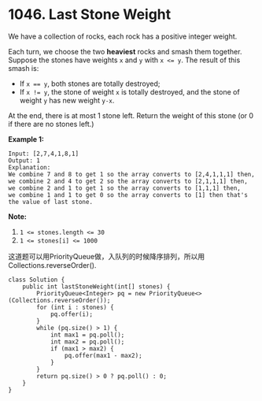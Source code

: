 # 1046. Last Stone Weight

We have a collection of rocks, each rock has a positive integer weight.

Each turn, we choose the two **heaviest** rocks and smash them together.  Suppose the stones have weights `x` and `y` with `x <= y`.  The result of this smash is:

* If `x == y`, both stones are totally destroyed;
* If `x != y`, the stone of weight `x` is totally destroyed, and the stone of weight `y` has new weight `y-x`.

At the end, there is at most 1 stone left.  Return the weight of this stone \(or 0 if there are no stones left.\)

**Example 1:**

```text
Input: [2,7,4,1,8,1]
Output: 1
Explanation: 
We combine 7 and 8 to get 1 so the array converts to [2,4,1,1,1] then,
we combine 2 and 4 to get 2 so the array converts to [2,1,1,1] then,
we combine 2 and 1 to get 1 so the array converts to [1,1,1] then,
we combine 1 and 1 to get 0 so the array converts to [1] then that's the value of last stone.
```

**Note:**

1. `1 <= stones.length <= 30`
2. `1 <= stones[i] <= 1000`

这道题可以用PriorityQueue做，入队列的时候降序排列，所以用Collections.reverseOrder\(\).

```text
class Solution {
    public int lastStoneWeight(int[] stones) {
        PriorityQueue<Integer> pq = new PriorityQueue<>(Collections.reverseOrder());
        for (int i : stones) {
            pq.offer(i);
        }
        while (pq.size() > 1) {
            int max1 = pq.poll();
            int max2 = pq.poll();
            if (max1 > max2) {
                pq.offer(max1 - max2);
            }
        }
        return pq.size() > 0 ? pq.poll() : 0;
    }
}
```

